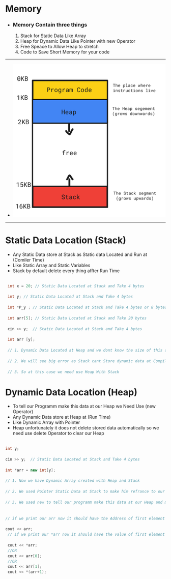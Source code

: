 #  Memory 

 - ###  Memory Contain three things 
    
    1. Stack for Static Data Like Array
    2. Heap for Dynamic Data Like Pointer with new Operator
    3. Free Speace to Allow Heap to stretch
    4. Code to Save Short Memory for your code 

<hr/>

- ![Graph-1](./img_1.png)

<hr/>

# Static Data Location (Stack)
  
- Any Static Data store at Stack as Static data Located and Run at (Comiler Time)
- Like Static Array and Static Variables 
- Stack by default delete every thing affter Run Time 

```c++

 int x = 20; // Static Data Located at Stack and Take 4 bytes

 int y; // Static Data Located at Stack and Take 4 bytes

 int *P_y ; // Static Data Located at Stack and Take 4 bytes or 8 bytes (32/64)

 int arr[5]; // Static Data Located at Stack and Take 20 bytes

 cin >> y;  // Static Data Located at Stack and Take 4 bytes

 int arr [y]; 
 
 // 1. Dynamic Data Located at Heap and we dont know the size of this array 

 // 2. We will see big error as Stack cant Store dynamic data at Compile Time

 // 3. So at this case we need use Heap With Stack

```

# Dynamic Data Location (Heap)

 - To tell our Programm make this data at our Heap we Need Use (new Operator)
 - Any Dynamic Data store at Heap at (Run Time)
 - Like Dynamic Array with Pointer 
 - Heap unfortunately it does not delete stored data automatically so we need use delete Operator to clear our Heap


 
 ```c++

 int y;

 cin >> y;  // Static Data Located at Stack and Take 4 bytes
 
 int *arr = new int[y]; 
 
 // 1. Now we have Dynamic Array created with Heap and Stack 

 // 2. We used Pointer Static Data at Stack to make him refrance to our Firts Element in Dynamic array now he have her Address

 // 3. We used new to tell our programm make this data at our Heap and make it stretch dependent on our variable y
 

 // if we print our arr now it should have the Address of first element in array

 cout << arr;
  // if we print our *arr now it should have the value of first element in array

  cout << *arr; 
  //OR
  cout << arr[0];
  //OR 
  cout << arr[1];
  cout << *(arr+1);
  
```
  